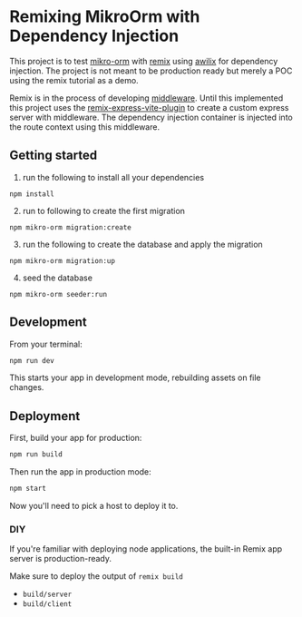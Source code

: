 # Remixing MikroOrm with Dependency Injection

This project is to test [mikro-orm](https://mikro-orm.io/) with [remix](https://remix.run/) using [awilix](https://github.com/jeffijoe/awilix) for dependency injection. The project is not meant to be production ready but merely a POC using the remix tutorial as a demo.

Remix is in the process of developing [middleware](https://github.com/remix-run/remix/discussions/7642). Until this implemented this project uses the [remix-express-vite-plugin](https://github.com/kiliman/remix-express-vite-plugin) to create a custom express server with middleware.
The dependency injection container is injected into the route context using this middleware.

## Getting started

1) run the following to install all your dependencies
```shellscript 
npm install
```
2) run to following to create the first migration
```shellscript
npm mikro-orm migration:create
``` 
3) run the following to create the database and apply the migration
```shellscript s
npm mikro-orm migration:up
``` 
4) seed the database
```shellscript s
npm mikro-orm seeder:run
``` 

## Development

From your terminal:

```sh
npm run dev
```

This starts your app in development mode, rebuilding assets on file changes.

## Deployment

First, build your app for production:

```sh
npm run build
```

Then run the app in production mode:

```sh
npm start
```

Now you'll need to pick a host to deploy it to.

### DIY

If you're familiar with deploying node applications, the built-in Remix app server is production-ready.

Make sure to deploy the output of `remix build`

- `build/server`
- `build/client`
